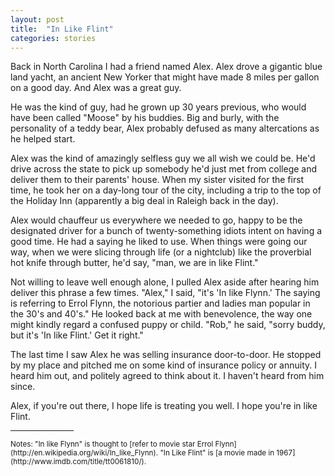 ```yaml
---
layout: post
title:  "In Like Flint"
categories: stories
---
```


Back in North Carolina I had a friend named Alex. Alex drove a gigantic
blue land yacht, an ancient New Yorker that might have made 8 miles per gallon
on a good day. And Alex was a great guy.

He was the kind of guy, had he grown up 30 years previous, who would
have been called "Moose" by his buddies. Big and burly, with the
personality of a teddy bear, Alex probably defused as many altercations 
as he helped start.

Alex was the kind of amazingly selfless guy we all wish we could be.
He'd drive across the state to pick up somebody he'd just met from
college and deliver them to their parents' house. When my sister visited
for the first time, he took her on a day-long tour of the city, including
a trip to the top of the Holiday Inn (apparently a big deal in Raleigh back in the day).

Alex would chauffeur us everywhere we needed to go, happy to be the designated
driver for a bunch of twenty-something idiots intent on having a good time.
He had a saying he liked to use. When things were going our way, when we
were slicing through life (or a nightclub) like the proverbial hot knife through butter,
he'd say, "man, we are in like Flint."

Not willing to leave well enough alone, I pulled Alex aside after hearing him
deliver this phrase a few times.
"Alex," I said, "it's 'In like Flynn.' The saying is referring to Errol Flynn,
the notorious partier and ladies man popular in the 30's and 40's."
He looked back at me with benevolence, the way one might kindly regard
a confused puppy or child.
"Rob," he said, "sorry buddy, but it's 'In like Flint.' Get it right."

The last time I saw Alex he was selling insurance door-to-door. 
He stopped by my place and pitched me on some kind of insurance policy
or annuity. I heard him out, and politely agreed to think about it.
I haven't heard from him since.

Alex, if you're out there, I hope life is treating you well.
I hope you're in like Flint.

<hr width="20%" />
<small>
Notes:
"In like Flynn" is thought to [refer to movie star Errol Flynn](http://en.wikipedia.org/wiki/In_like_Flynn).
"In Like Flint" is [a movie made in 1967](http://www.imdb.com/title/tt0061810/).
</small>